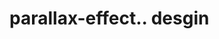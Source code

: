 # parallax-effect.. desgin                                                                                                                                                                                                                                                                                                                                                                                                                                                                                                              
